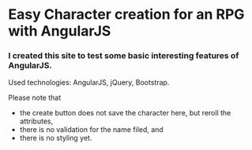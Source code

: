 # Easy Character creation for an RPG with AngularJS

### I created this site to test some basic interesting features of AngularJS.

Used technologies: AngularJS, jQuery, Bootstrap.

Please note that 
* the create button does not save the character here, but reroll the attributes,
* there is no validation for the name filed, and
* there is no styling yet.
